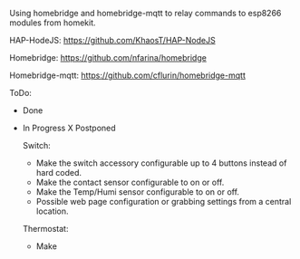 Using homebridge and homebridge-mqtt to relay commands to esp8266 modules from homekit.

HAP-HodeJS: https://github.com/KhaosT/HAP-NodeJS

Homebridge: https://github.com/nfarina/homebridge

Homebridge-mqtt: https://github.com/cflurin/homebridge-mqtt

ToDo:
* Done
- In Progress
X Postponed

	Switch:
	* Make the switch accessory configurable up to 4 buttons instead of hard coded.
	- Make the contact sensor configurable to on or off.
	- Make the Temp/Humi sensor configurable to on or off.
	- Possible web page configuration or grabbing settings from a central location.
	
	Thermostat:
	 - Make
